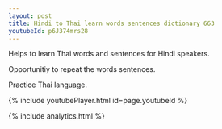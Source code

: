 ```yaml
---
layout: post
title: Hindi to Thai learn words sentences dictionary 663 
youtubeId: p6J374mrs28
---
```

 
 
Helps to learn Thai words and sentences for Hindi speakers.

Opportunitiy to repeat the words sentences. 

Practice Thai language. 
 
{% include youtubePlayer.html id=page.youtubeId %}
 
 
{% include analytics.html %}